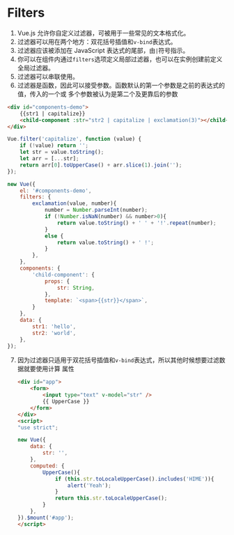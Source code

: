 # Filters

1. Vue.js 允许你自定义过滤器，可被用于一些常见的文本格式化。
2. 过滤器可以用在两个地方：双花括号插值和`v-bind`表达式。
3. 过滤器应该被添加在 JavaScript 表达式的尾部，由`|`符号指示。
4. 你可以在组件内通过`filters`选项定义局部过滤器，也可以在实例创建前定义全局过滤器。
5. 过滤器可以串联使用。
6. 过滤器是函数，因此可以接受参数。函数默认的第一个参数是之前的表达式的值，传入的一个或
多个参数被认为是第二个及更靠后的参数

```html
<div id="components-demo">
    {{str1 | capitalize}}
    <child-component :str="str2 | capitalize | exclamation(3)"></child-component>
</div>
```
```js
Vue.filter('capitalize', function (value) {
    if (!value) return '';
    let str = value.toString();
    let arr = [...str];
    return arr[0].toUpperCase() + arr.slice(1).join('');
});

new Vue({
    el: '#components-demo',
    filters: {
        exclamation(value, number){
            number = Number.parseInt(number);
            if (!Number.isNaN(number) && number>0){
                return value.toString() + ' ' + '!'.repeat(number);
            }
            else {
                return value.toString() + ' !';
            }
        },
    },
    components: {
        'child-component': {
            props: {
                str: String,
            },
            template: `<span>{{str}}</span>`,
        }
    },
    data: {
        str1: 'hello',
        str2: 'world',
    },
});
```

7. 因为过滤器只适用于双花括号插值和`v-bind`表达式，所以其他时候想要过滤数据就要使用计算
属性
    ```html
    <div id="app">
        <form>
            <input type="text" v-model="str" />
            {{ UpperCase }}
        </form>
    </div>
    <script>
    "use strict";

    new Vue({
        data: {
            str: '',
        },
        computed: {
            UpperCase(){
                if (this.str.toLocaleUpperCase().includes('HIME')){
                    alert('Yeah');
                }
                return this.str.toLocaleUpperCase();
            }
        },
    }).$mount('#app');
    </script>
    ```
